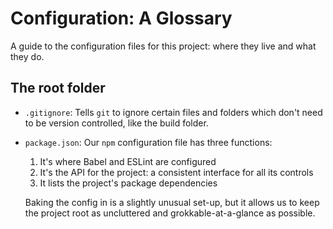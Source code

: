 # Configuration: A Glossary

A guide to the configuration files for this project: where they live and what
they do.

## The root folder


- `.gitignore`: Tells `git` to ignore certain files and folders which don't need to be version controlled, like the build folder.


- `package.json`: Our `npm` configuration file has three functions:

  1.  It's where Babel and ESLint are configured
  1.  It's the API for the project: a consistent interface for all its controls
  1.  It lists the project's package dependencies

  Baking the config in is a slightly unusual set-up, but it allows us to keep
  the project root as uncluttered and grokkable-at-a-glance as possible.

